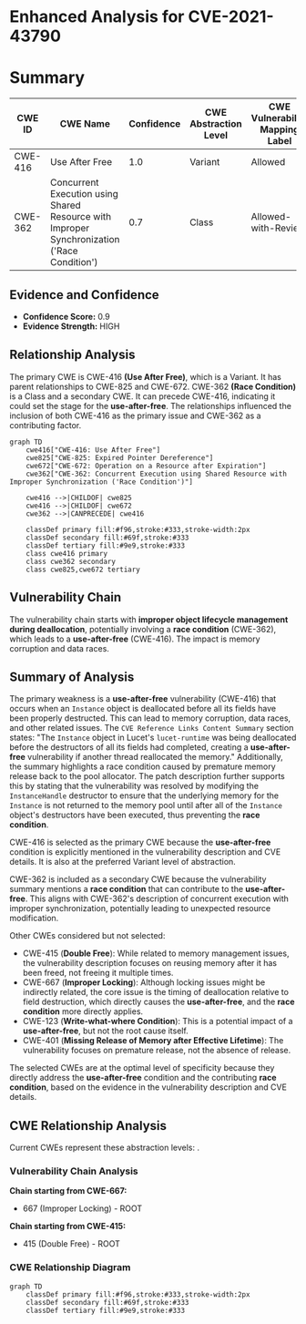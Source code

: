 # Enhanced Analysis for CVE-2021-43790

# Summary
| CWE ID | CWE Name | Confidence | CWE Abstraction Level | CWE Vulnerability Mapping Label | CWE-Vulnerability Mapping Notes |
|---|---|---|---|---|---|
| CWE-416 | Use After Free | 1.0 | Variant | Allowed | Primary CWE |
| CWE-362 | Concurrent Execution using Shared Resource with Improper Synchronization ('Race Condition') | 0.7 | Class | Allowed-with-Review | Secondary CWE |

## Evidence and Confidence

*   **Confidence Score:** 0.9
*   **Evidence Strength:** HIGH

## Relationship Analysis
The primary CWE is CWE-416 **(Use After Free)**, which is a Variant. It has parent relationships to CWE-825 and CWE-672. CWE-362 **(Race Condition)** is a Class and a secondary CWE. It can precede CWE-416, indicating it could set the stage for the **use-after-free**. The relationships influenced the inclusion of both CWE-416 as the primary issue and CWE-362 as a contributing factor.

```mermaid
graph TD
    cwe416["CWE-416: Use After Free"]
    cwe825["CWE-825: Expired Pointer Dereference"]
    cwe672["CWE-672: Operation on a Resource after Expiration"]
    cwe362["CWE-362: Concurrent Execution using Shared Resource with Improper Synchronization ('Race Condition')"]

    cwe416 -->|CHILDOF| cwe825
    cwe416 -->|CHILDOF| cwe672
    cwe362 -->|CANPRECEDE| cwe416

    classDef primary fill:#f96,stroke:#333,stroke-width:2px
    classDef secondary fill:#69f,stroke:#333
    classDef tertiary fill:#9e9,stroke:#333
    class cwe416 primary
    class cwe362 secondary
    class cwe825,cwe672 tertiary
```

## Vulnerability Chain
The vulnerability chain starts with **improper object lifecycle management during deallocation**, potentially involving a **race condition** (CWE-362), which leads to a **use-after-free** (CWE-416). The impact is memory corruption and data races.

## Summary of Analysis
The primary weakness is a **use-after-free** vulnerability (CWE-416) that occurs when an `Instance` object is deallocated before all its fields have been properly destructed. This can lead to memory corruption, data races, and other related issues. The `CVE Reference Links Content Summary` section states: "The `Instance` object in Lucet's `lucet-runtime` was being deallocated before the destructors of all its fields had completed, creating a **use-after-free** vulnerability if another thread reallocated the memory." Additionally, the summary highlights a race condition caused by premature memory release back to the pool allocator. The patch description further supports this by stating that the vulnerability was resolved by modifying the `InstanceHandle` destructor to ensure that the underlying memory for the `Instance` is not returned to the memory pool until after all of the `Instance` object's destructors have been executed, thus preventing the **race condition**.

CWE-416 is selected as the primary CWE because the **use-after-free** condition is explicitly mentioned in the vulnerability description and CVE details. It is also at the preferred Variant level of abstraction.

CWE-362 is included as a secondary CWE because the vulnerability summary mentions a **race condition** that can contribute to the **use-after-free**. This aligns with CWE-362's description of concurrent execution with improper synchronization, potentially leading to unexpected resource modification.

Other CWEs considered but not selected:

*   CWE-415 (**Double Free**): While related to memory management issues, the vulnerability description focuses on reusing memory after it has been freed, not freeing it multiple times.
*   CWE-667 (**Improper Locking**): Although locking issues might be indirectly related, the core issue is the timing of deallocation relative to field destruction, which directly causes the **use-after-free**, and the **race condition** more directly applies.
*   CWE-123 (**Write-what-where Condition**): This is a potential impact of a **use-after-free**, but not the root cause itself.
*   CWE-401 (**Missing Release of Memory after Effective Lifetime**): The vulnerability focuses on premature release, not the absence of release.

The selected CWEs are at the optimal level of specificity because they directly address the **use-after-free** condition and the contributing **race condition**, based on the evidence in the vulnerability description and CVE details.


## CWE Relationship Analysis

Current CWEs represent these abstraction levels: .


### Vulnerability Chain Analysis

**Chain starting from CWE-667:**
- 667 (Improper Locking) - ROOT


**Chain starting from CWE-415:**
- 415 (Double Free) - ROOT



### CWE Relationship Diagram

```mermaid
graph TD
    classDef primary fill:#f96,stroke:#333,stroke-width:2px
    classDef secondary fill:#69f,stroke:#333
    classDef tertiary fill:#9e9,stroke:#333
```